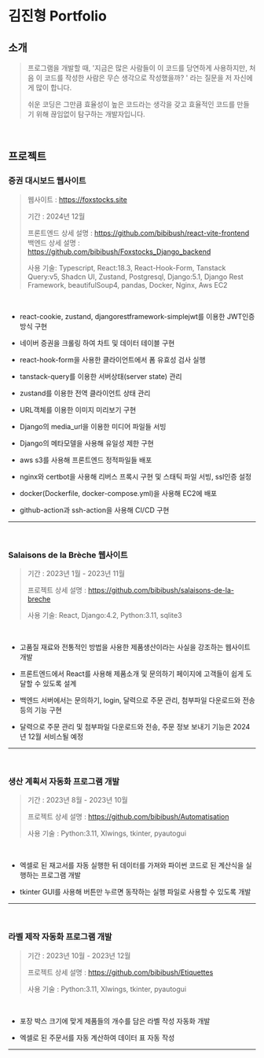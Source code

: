 # 김진형 Portfolio

## 소개
>프로그램을 개발할 때, '지금은 많은 사람들이 이 코드를 당연하게 사용하지만, 처음 이 코드를 작성한 사람은 무슨 생각으로 작성했을까? '
> 라는 질문을 저 자신에게 많이 합니다.
> 
> 쉬운 코딩은 그만큼 효율성이 높은 코드라는 생각을 갖고 효율적인 코드를 만들기 위해 끊임없이 탐구하는 개발자입니다.

<br />

## 프로젝트

### 증권 대시보드 웹사이트

> 웹사이트 : https://foxstocks.site
> 
> 
> 기간 : 2024년 12월
> 
> 프론트엔드 상세 설명 : https://github.com/bibibush/react-vite-frontend
> 백엔드 상세 설명 : https://github.com/bibibush/Foxstocks_Django_backend
> 
> 사용 기술: Typescript, React:18.3, React-Hook-Form, Tanstack Query:v5, Shadcn UI, Zustand, Postgresql, Django:5.1,
> Django Rest Framework, beautifulSoup4, pandas, Docker, Nginx, Aws EC2

<br />

- react-cookie, zustand, djangorestframework-simplejwt를 이용한 JWT인증방식 구현

- 네이버 증권을 크롤링 하여 차트 및 데이터 테이블 구현

- react-hook-form을 사용한 클라이언트에서 폼 유효성 검사 실행

- tanstack-query를 이용한 서버상태(server state) 관리

- zustand를 이용한 전역 클라이언트 상태 관리

- URL객체를 이용한 이미지 미리보기 구현

- Django의 media_url을 이용한 미디어 파일들 서빙

- Django의 메타모델을 사용해 유일성 제한 구현

- aws s3를 사용해 프론트엔드 정적파일들 배포

- nginx와 certbot을 사용해 리버스 프록시 구현 및 스태틱 파일 서빙, ssl인증 설정

- docker(Dockerfile, docker-compose.yml)을 사용해 EC2에 배포

- github-action과 ssh-action을 사용해 CI/CD 구현

---
<br />

### Salaisons de la Brèche 웹사이트

> 기간 : 2023년 1월 - 2023년 11월
>
> 
> 프로젝트 상세 설명 : https://github.com/bibibush/salaisons-de-la-breche
> 
>
> 사용 기술: React, Django:4.2, Python:3.11, sqlite3

<br />

- 고품질 재료와 전통적인 방법을 사용한 제품생산이라는 사실을 강조하는 웹사이트 개발


- 프론트엔드에서 React를 사용해 제품소개 및 문의하기 페이지에 고객들이
쉽게 도달할 수 있도록 설계


- 백엔드 서버에서는 문의하기, login, 달력으로 주문 관리, 첨부파일
다운로드와 전송 등의 기능 구현


- 달력으로 주문 관리 및 첨부파일 다운로드와 전송, 주문 정보 보내기 기능은
2024년 12월 서비스될 예정

---
<br />

### 생산 계획서 자동화 프로그램 개발

> 기간 : 2023년 8월 - 2023년 10월
>
> 
> 프로젝트 상세 설명 : https://github.com/bibibush/Automatisation
>
>
> 사용 기술 : Python:3.11, Xlwings, tkinter, pyautogui

<br />

- 엑셀로 된 재고서를 자동 실행한 뒤 데이터를 가져와 파이썬 코드로 된 계산식을 실행하는
프로그램 개발


- tkinter GUI를 사용해 버튼만 누르면 동작하는 실행 파일로 사용할 수 있도록 개발

---
<br />

### 라벨 제작 자동화 프로그램 개발

> 기간 : 2023년 10월 - 2023년 12월
>
> 
> 프로젝트 상세 설명 : https://github.com/bibibush/Etiquettes
>
>
> 사용 기술 : Python:3.11, Xlwings, tkinter, pyautogui

<br />

- 포장 박스 크기에 맞게 제품들의 개수를 담은 라벨 작성 자동화 개발


- 엑셀로 된 주문서를 자동 계산하여 데이터 표 자동 작성

---
